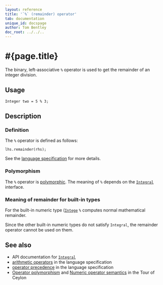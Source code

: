 ```yaml
---
layout: reference
title: '`%` (remainder) operator'
tab: documentation
unique_id: docspage
author: Tom Bentley
doc_root: ../../..
---
```


# #{page.title}

The binary, left-associative `%` operator is used to get the remainder of an
integer division.

## Usage 

<!-- try: -->
    Integer two = 5 % 3;

## Description

### Definition

The `%` operator is defined as follows:

<!-- check:none -->
<!-- try: -->
    lhs.remainder(rhs);

See the [language specification](#{site.urls.spec_current}#arithmetic) for more details.

### Polymorphism

The `%` operator is [polymorphic](#{page.doc_root}/reference/operator/operator-polymorphism). 
The meaning of `%` depends on the 
[`Integral`](#{site.urls.apidoc_current}/Integral.type.html) interface. 

### Meaning of remainder for built-in types

For the built-in numeric type ([`Intege`](#{site.urls.apidoc_current}/Integer.type.html) 
`%` computes normal mathematical remainder.

Since the other built-in numeric types do not satisfy `Integral`, the
remainder operator cannot be used on them.

## See also

* API documentation for [`Integral`](#{site.urls.apidoc_current}/Integral.type.html)
* [arithmetic operators](#{site.urls.spec_current}#arithmetic) in the 
  language specification
* [operator precedence](#{site.urls.spec_current}#operatorprecedence) in the 
  language specification
* [Operator polymorphism](#{page.doc_root}/tour/language-module/#operator_polymorphism) 
  and 
  [Numeric operator semantics](#{page.doc_root}/tour/language-module/#numeric_operator_semantics) 
  in the Tour of Ceylon
